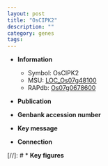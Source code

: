 ```yaml
---
layout: post
title: "OsCIPK2"
description: ""
category: genes
tags: 
---
```


* **Information**  
    + Symbol: OsCIPK2  
    + MSU: [LOC_Os07g48100](http://rice.uga.edu/cgi-bin/ORF_infopage.cgi?orf=LOC_Os07g48100)  
    + RAPdb: [Os07g0678600](http://rapdb.dna.affrc.go.jp/viewer/gbrowse_details/irgsp1?name=Os07g0678600)  

* **Publication**  

* **Genbank accession number**  

* **Key message**  

* **Connection**  

[//]: # * **Key figures**  



